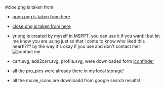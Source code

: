 #cloe.png is taken from 

- [open.png is taken from here](https://www.iconfinder.com/icons/3671905/show_view_icon)

- [close.png is taken from here](https://www.iconfinder.com/icons/2639882/password_icon)

- yr.png is created by myself in MSPPT, you can use it if you want!! but let me know you are using just so that i come to know who liked this heart!??? by the way it's okay if you use and don't contact me!![contact me](https://www.messenger.com/t/49yatriyaan.love)

- cart.svg, add2cart.svg, profile.svg, were downloaded form [iconfinder](iconfinder.com)

- all the pro_pics were already there in my local storage!

- all the movie_icons are downloadd from google search results!